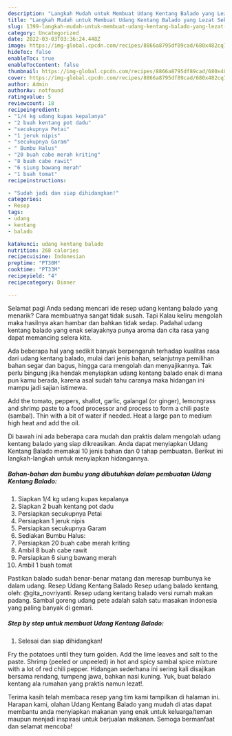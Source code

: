 ```yaml
---
description: "Langkah Mudah untuk Membuat Udang Kentang Balado yang Lezat Sekali, Buat Buka Puasa Menggugah Selera"
title: "Langkah Mudah untuk Membuat Udang Kentang Balado yang Lezat Sekali, Buat Buka Puasa Menggugah Selera"
slug: 1399-langkah-mudah-untuk-membuat-udang-kentang-balado-yang-lezat-sekali-buat-buka-puasa-menggugah-selera
category: Uncategorized
date: 2022-03-03T03:36:24.448Z
image: https://img-global.cpcdn.com/recipes/8866a8795df89cad/680x482cq70/udang-kentang-balado-foto-resep-utama.jpg
hideToc: false
enableToc: true
enableTocContent: false
thumbnail: https://img-global.cpcdn.com/recipes/8866a8795df89cad/680x482cq70/udang-kentang-balado-foto-resep-utama.jpg
cover: https://img-global.cpcdn.com/recipes/8866a8795df89cad/680x482cq70/udang-kentang-balado-foto-resep-utama.jpg
author: Admin
authorAv: notfound
ratingvalue: 5
reviewcount: 18
recipeingredient:
- "1/4 kg udang kupas kepalanya"
- "2 buah kentang pot dadu"
- "secukupnya Petai"
- "1 jeruk nipis"
- "secukupnya Garam"
- " Bumbu Halus"
- "20 buah cabe merah kriting"
- "8 buah cabe rawit"
- "6 siung bawang merah"
- "1 buah tomat"
recipeinstructions:

- "Sudah jadi dan siap dihidangkan!"
categories:
- Resep
tags:
- udang
- kentang
- balado

katakunci: udang kentang balado 
nutrition: 268 calories
recipecuisine: Indonesian
preptime: "PT30M"
cooktime: "PT33M"
recipeyield: "4"
recipecategory: Dinner

---
```



Selamat pagi Anda sedang mencari ide resep udang kentang balado yang menarik? Cara membuatnya sangat tidak susah. Tapi Kalau keliru mengolah maka hasilnya akan hambar dan bahkan tidak sedap. Padahal udang kentang balado yang enak selayaknya punya aroma dan cita rasa yang dapat memancing selera kita.


Ada beberapa hal yang sedikit banyak berpengaruh terhadap kualitas rasa dari udang kentang balado, mulai dari jenis bahan, selanjutnya pemilihan bahan segar dan bagus, hingga cara mengolah dan menyajikannya. Tak perlu bingung jika hendak menyiapkan udang kentang balado enak di mana pun kamu berada, karena asal sudah tahu caranya maka hidangan ini mampu jadi sajian istimewa.

Add the tomato, peppers, shallot, garlic, galangal (or ginger), lemongrass and shrimp paste to a food processor and process to form a chili paste (sambal). Thin with a bit of water if needed. Heat a large pan to medium high heat and add the oil.


Di bawah ini ada beberapa cara mudah dan praktis dalam mengolah udang kentang balado yang siap dikreasikan. Anda dapat menyiapkan Udang Kentang Balado memakai 10 jenis bahan dan 0 tahap pembuatan. Berikut ini langkah-langkah untuk menyiapkan hidangannya.

<!--inarticleads1-->

##### Bahan-bahan dan bumbu yang dibutuhkan dalam pembuatan Udang Kentang Balado:

1. Siapkan 1/4 kg udang kupas kepalanya
1. Siapkan 2 buah kentang pot dadu
1. Persiapkan secukupnya Petai
1. Persiapkan 1 jeruk nipis
1. Persiapkan secukupnya Garam
1. Sediakan  Bumbu Halus:
1. Persiapkan 20 buah cabe merah kriting
1. Ambil 8 buah cabe rawit
1. Persiapkan 6 siung bawang merah
1. Ambil 1 buah tomat


Pastikan balado sudah benar-benar matang dan meresap bumbunya ke dalam udang. Resep Udang Kentang Balado Resep udang balado kentang, oleh: @gita_novriyanti. Resep udang kentang balado versi rumah makan padang. Sambal goreng udang pete adalah salah satu masakan indonesia yang paling banyak di gemari. 

<!--inarticleads2-->

##### Step by step untuk membuat Udang Kentang Balado:


1. Selesai dan siap dihidangkan!

Fry the potatoes until they turn golden. Add the lime leaves and salt to the paste. Shrimp (peeled or unpeeled) in hot and spicy sambal spice mixture with a lot of red chili pepper. Hidangan sederhana ini sering kali disajikan bersama rendang, tumpeng jawa, bahkan nasi kuning. Yuk, buat balado kentang ala rumahan yang praktis namun lezat!. 

Terima kasih telah membaca resep yang tim kami tampilkan di halaman ini. Harapan kami, olahan Udang Kentang Balado yang mudah di atas dapat membantu anda menyiapkan makanan yang enak untuk keluarga/teman maupun menjadi inspirasi untuk berjualan makanan. Semoga bermanfaat dan selamat mencoba!
